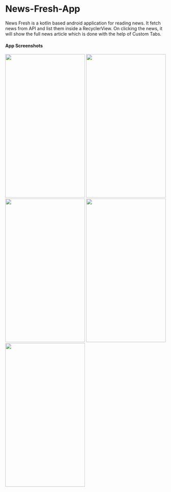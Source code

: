 # News-Fresh-App

News Fresh is a kotlin based android application for reading news. It fetch news from API and list them inside a RecyclerView. On clicking the news, it will show the full news article which is done with the help of Custom Tabs.

#### App Screenshots
<p float="left">
<img src="https://user-images.githubusercontent.com/33342767/112058011-091e7d80-8b80-11eb-939d-66df75df445c.png"  width="250" height="450">
<img src="https://user-images.githubusercontent.com/33342767/112058101-29e6d300-8b80-11eb-90dd-05278a97cc64.png"  width="250" height="450">
<img src="https://user-images.githubusercontent.com/33342767/112058167-4125c080-8b80-11eb-9310-70c1c714bcd3.png"  width="250" height="450">
<img src="https://user-images.githubusercontent.com/33342767/112058204-4daa1900-8b80-11eb-9190-be2a099d1a85.png"  width="250" height="450">
<img src="https://user-images.githubusercontent.com/33342767/112058244-5864ae00-8b80-11eb-9518-baa3517f083a.png"  width="250" height="450">
</p>
